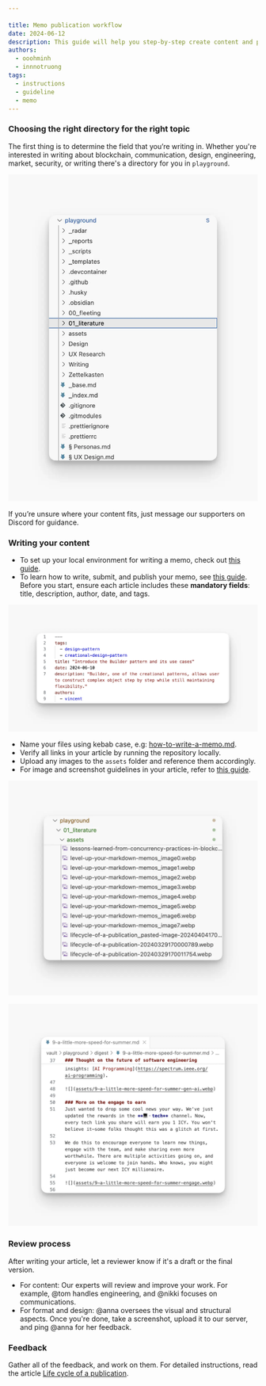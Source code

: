 ```yaml
---

title: Memo publication workflow
date: 2024-06-12
description: This guide will help you step-by-step create content and publish on memo. 
authors:
  - ooohminh
  - innnotruong
tags:
  - instructions
  - guideline
  - memo
---
```


### Choosing the right directory for the right topic

The first thing is to determine the field that you’re writing in. Whether you're interested in writing about blockchain, communication, design, engineering, market, security, or writing there's a directory for you in `playground`.

![](assets/memo-publication-workflow-choose-topic.webp)

If you’re unsure where your content fits, just message our supporters on Discord for guidance.

### Writing your content

- To set up your local environment for writing a memo, check out [this guide](how-to-set-up-environment-for-editing-memo.md).
- To learn how to write, submit, and publish your memo, see [this guide](). Before you start, ensure each article includes these **mandatory fields**: title, description, author, date, and tags.

![](assets/memo-publication-workflow-metadata.webp)

- Name your files using kebab case, e.g: [how-to-write-a-memo.md](how-to-write-a-memo.md).
- Verify all links in your article by running the repository locally.
- Upload any images to the `assets` folder and reference them accordingly.
- For image and screenshot guidelines in your article, refer to [this guide](how-to-take-better-screenshots-on-mac.md).

![](assets/memo-publication-workflow-images-format.webp)

![](assets/memo-publication-workflow-format.webp)

### Review process

After writing your article, let a reviewer know if it's a draft or the final version.

- For content: Our experts will review and improve your work. For example, @tom handles engineering, and @nikki focuses on communications.
- For format and design: @anna oversees the visual and structural aspects. Once you're done, take a screenshot, upload it to our server, and ping @anna for her feedback.

### Feedback

Gather all of the feedback, and work on them. For detailed instructions, read the article [Life cycle of a publication](lifecycle-of-a-publication.md).
